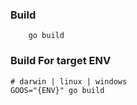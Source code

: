 ### Build

```
    go build
```

### Build For target ENV

```
# darwin | linux | windows
GOOS="{ENV}" go build
```
